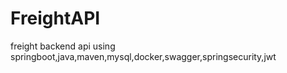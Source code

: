 # FreightAPI
freight backend api using springboot,java,maven,mysql,docker,swagger,springsecurity,jwt
